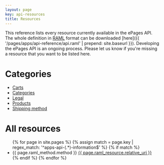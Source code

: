```yaml
---
layout: page
key: api-resources
title: Resources
---
```


This reference lists every resource currently available in the ePages API. The whole definition in [RAML](http://raml.org/) format can be downloaded [here]({{ '/pages/apps/api-reference/api.raml' | prepend: site.baseurl }}).
Developing the ePages API is an ongoing process. Please let us know if you're missing a resource that you want to be listed here.

# Categories

* [Carts](page:api-resources-carts)
* [Categories](page:api-resources-categories)
* [Legal](page:api-resources-legal)
* [Products](page:api-resources-products)
* [Shipping method](page:api-resources-shipping-methods)

# All resources

<ul id="resource-list">
  {% for page in site.pages %}
    {% assign match = page.key | regex_match: '^apps-api-(.*)-information$' %}
    {% if match %}
      <li class="resource-entry">
        <span class="http-method http-method-{{ page.raml_method.method | downcase }}">{{ page.raml_method.method }}</span>
        <a href="{{ page.url | prepend: site.baseurl }}">{{ page.raml_resource.relative_uri }}</a>
      </li>
    {% endif %}
  {% endfor %}
</ul>

